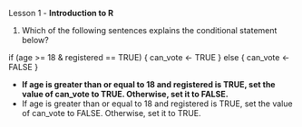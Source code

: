 Lesson 1 - **Introduction to R**

1.	Which of the following sentences explains the conditional statement below?

if (age >= 18 & registered == TRUE) {
  can_vote <- TRUE
} else {
  can_vote <- FALSE
}

-	**If age is greater than or equal to 18 and registered is TRUE, set the value of can_vote to TRUE. Otherwise, set it to FALSE.**
-	If age is greater than or equal to 18 and registered is TRUE, set the value of can_vote to FALSE. Otherwise, set it to TRUE.
